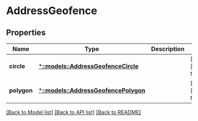 # AddressGeofence

## Properties
Name | Type | Description | Notes
------------ | ------------- | ------------- | -------------
**circle** | [***::models::AddressGeofenceCircle**](AddressGeofence_circle.md) |  | [optional] [default to null]
**polygon** | [***::models::AddressGeofencePolygon**](AddressGeofence_polygon.md) |  | [optional] [default to null]

[[Back to Model list]](../README.md#documentation-for-models) [[Back to API list]](../README.md#documentation-for-api-endpoints) [[Back to README]](../README.md)


